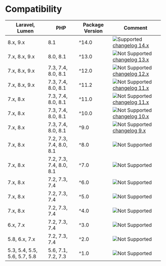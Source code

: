 # Compatibility

| Laravel, Lumen               | PHP                     | Package Version | Comment                                                                       |
|------------------------------|-------------------------|-----------------|-------------------------------------------------------------------------------|
| 8.x, 9.x                     | 8.1                     | ^14.0           | ![Supported][badge_supported] [changelog 14.x](../changelog.md#_14-x)         |
| 7.x, 8.x, 9.x                | 8.0, 8.1                | ^13.0           | ![Not Supported][badge_not_supported] [changelog 13.x](../changelog.md#_13-x) |
| 7.x, 8.x, 9.x                | 7.3, 7.4, 8.0, 8.1      | ^12.0           | ![Not Supported][badge_not_supported] [changelog 12.x](../changelog.md#_12-x) |
| 7.x, 8.x, 9.x                | 7.3, 7.4, 8.0, 8.1      | ^11.2           | ![Not Supported][badge_not_supported] [changelog 11.x](../changelog.md#_11-x) |
| 7.x, 8.x                     | 7.3, 7.4, 8.0, 8.1      | ^11.0           | ![Not Supported][badge_not_supported] [changelog 11.x](../changelog.md#_11-x) |
| 7.x, 8.x                     | 7.3, 7.4, 8.0, 8.1      | ^10.0           | ![Not Supported][badge_not_supported] [changelog 10.x](../changelog.md#_10-x) |
| 7.x, 8.x                     | 7.3, 7.4, 8.0, 8.1      | ^9.0            | ![Not Supported][badge_not_supported] [changelog 9.x](../changelog.md#_9-x)   |
| 7.x, 8.x                     | 7.2, 7.3, 7.4, 8.0, 8.1 | ^8.0            | ![Not Supported][badge_not_supported]                                         |
| 7.x, 8.x                     | 7.2, 7.3, 7.4, 8.0, 8.1 | ^7.0            | ![Not Supported][badge_not_supported]                                         |
| 7.x, 8.x                     | 7.2, 7.3, 7.4           | ^6.0            | ![Not Supported][badge_not_supported]                                         |
| 7.x, 8.x                     | 7.2, 7.3, 7.4           | ^5.0            | ![Not Supported][badge_not_supported]                                         |
| 7.x, 8.x                     | 7.2, 7.3, 7.4           | ^4.0            | ![Not Supported][badge_not_supported]                                         |
| 6.x, 7.x                     | 7.2, 7.3, 7.4           | ^3.0            | ![Not Supported][badge_not_supported]                                         |
| 5.8, 6.x, 7.x                | 7.2, 7.3, 7.4           | ^2.0            | ![Not Supported][badge_not_supported]                                         |
| 5.3, 5.4, 5.5, 5.6, 5.7, 5.8 | 5.6, 7.1, 7.2, 7.3      | ^1.0            | ![Not Supported][badge_not_supported]                                         |

[badge_not_supported]:          https://img.shields.io/badge/not%20supported-lightgrey?style=flat-square

[badge_supported]:              https://img.shields.io/badge/supported-green?style=flat-square
